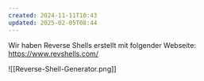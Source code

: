 ```yaml
---
created: 2024-11-11T10:43
updated: 2025-02-05T08:44
---
```

Wir haben Reverse Shells erstellt mit folgender Webseite: https://www.revshells.com/

![[Reverse-Shell-Generator.png]]